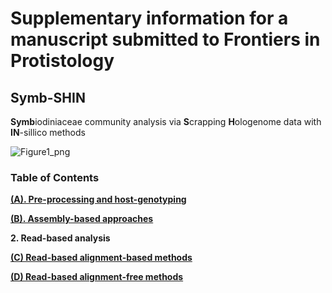 
# Supplementary information for a manuscript submitted to Frontiers in Protistology

## Symb-SHIN
**Symb**iodiniaceae community analysis via **S**crapping **H**ologenome data with **IN**-sillico methods

![Figure1_png](https://github.com/hisatakeishida/Symb-SHIN/assets/95674651/477de686-85c1-4411-81c8-6dc1a373f552)

### Table of Contents

**[(A). Pre-processing and host-genotyping](A_preprocess_host.md)**

**[(B). Assembly-based approaches](B_Assembly-based.md)**

**2. Read-based analysis**

**[ (C) Read-based alignment-based methods](C_Read-based_alignment.md)**

**[ (D) Read-based alignment-free methods](D_Read-based_alignment-free.md)**

